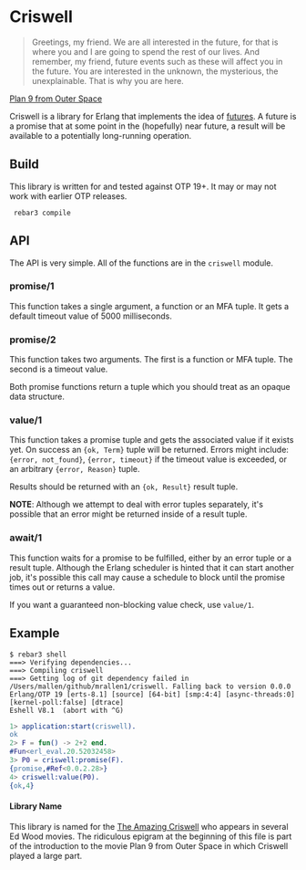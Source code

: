 Criswell
========
> Greetings, my friend. We are all interested in the future, for that is where
> you and I are going to spend the rest of our lives. And remember, my friend,
> future events such as these will affect you in the future. You are
> interested in the unknown, the mysterious, the unexplainable. That is
> why you are here. 

[Plan 9 from Outer Space](https://en.wikiquote.org/wiki/Plan_9_from_Outer_Space)

Criswell is a library for Erlang that implements the idea of
[futures](https://en.wikipedia.org/wiki/Futures_and_promises).  A future is a
promise that at some point in the (hopefully) near future, a result will be
available to a potentially long-running operation.

Build
-----
This library is written for and tested against OTP 19+. It may or may not work
with earlier OTP releases.

     rebar3 compile

API
---
The API is very simple. All of the functions are in the `criswell` module. 

### promise/1 ###
This function takes a single argument, a function or an MFA tuple. It gets a
default timeout value of 5000 milliseconds.

### promise/2 ###
This function takes two arguments. The first is a function or MFA tuple. The 
second is a timeout value.

Both promise functions return a tuple which you should treat as an opaque data
structure.

### value/1 ###
This function takes a promise tuple and gets the associated value if it exists
yet.  On success an `{ok, Term}` tuple will be returned. Errors might include:
`{error, not_found}`, `{error, timeout}` if the timeout value is exceeded, or
an arbitrary `{error, Reason}` tuple. 

Results should be returned with an `{ok, Result}` result tuple. 

**NOTE**: Although we attempt to deal with error tuples separately, it's
possible that an error might be returned inside of a result tuple.

### await/1 ###
This function waits for a promise to be fulfilled, either by an error tuple or
a result tuple.  Although the Erlang scheduler is hinted that it can start
another job, it's possible this call may cause a schedule to block until the
promise times out or returns a value.

If you want a guaranteed non-blocking value check, use `value/1`.

Example
-------
```
$ rebar3 shell
===> Verifying dependencies...
===> Compiling criswell
===> Getting log of git dependency failed in /Users/mallen/github/mrallen1/criswell. Falling back to version 0.0.0
Erlang/OTP 19 [erts-8.1] [source] [64-bit] [smp:4:4] [async-threads:0] [kernel-poll:false] [dtrace]
Eshell V8.1  (abort with ^G)
```
```erlang
1> application:start(criswell).
ok
2> F = fun() -> 2+2 end.
#Fun<erl_eval.20.52032458>
3> P0 = criswell:promise(F).
{promise,#Ref<0.0.2.28>}
4> criswell:value(P0).
{ok,4}
```

#### Library Name ####
This library is named for the [The Amazing
Criswell](https://en.wikipedia.org/wiki/The_Amazing_Criswell) who appears in
several Ed Wood movies.  The ridiculous epigram at the beginning of this file
is part of the introduction to the movie Plan 9 from Outer Space in which
Criswell played a large part.
